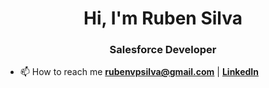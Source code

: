 <h1 align="center">Hi, I'm Ruben Silva</h1>
<h3 align="center">Salesforce Developer</h3>

<!---- 🔭 I’m currently working on [StockIt](https://github.com/rbnvsilva/StockIt)--->

- 📫 How to reach me **rubenvpsilva@gmail.com** | <b><a href="https://linkedin.com/in/rubenvpsilva" target="blank">LinkedIn</a></b>
